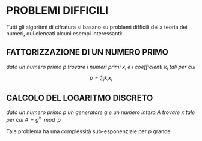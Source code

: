# PROBLEMI DIFFICILI

Tutti gli algoritmi di cifratura si basano su problemi difficili della teoria dei numeri, qui elencati alcuni esempi interessanti:

## FATTORIZZAZIONE DI UN NUMERO PRIMO

*dato un numero primo $p$ trovare i numeri primi $x_i$ e i coefficienti $k_i$ tali per cui $$p=\sum_{i}{k_ix_i}$$*

## CALCOLO DEL LOGARITMO DISCRETO

*dato un numero primo $p$ un generatore $g$ e un numero intero $A$ trovare $x$ tale per cui $A = g^x\mod{p}$*

Tale problema ha una complessità sub-esponenziale per $p$ grande
